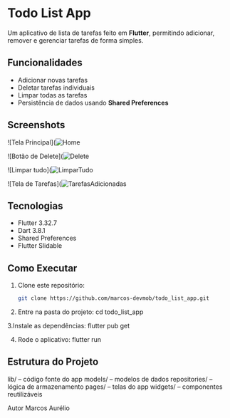 # Todo List App

Um aplicativo de lista de tarefas feito em **Flutter**, permitindo adicionar, remover e gerenciar tarefas de forma simples.

## Funcionalidades

- Adicionar novas tarefas
- Deletar tarefas individuais
- Limpar todas as tarefas
- Persistência de dados usando **Shared Preferences**

## Screenshots

![Tela Principal](![Home](https://github.com/user-attachments/assets/d7dea54f-874d-45f0-9d53-be268faf1c43)

![Botão de Delete](![Delete](https://github.com/user-attachments/assets/62652873-29f9-4000-bb6e-8e8abcd97ea0)

![Limpar tudo](![LimparTudo](https://github.com/user-attachments/assets/7c14864b-4216-4aea-a351-08c62a38a547)

![Tela de Tarefas](![TarefasAdicionadas](https://github.com/user-attachments/assets/af8e4549-9549-46c7-a01b-f2b6ee7a3d5a)



## Tecnologias

- Flutter 3.32.7
- Dart 3.8.1
- Shared Preferences
- Flutter Slidable

## Como Executar

1. Clone este repositório:
   ```bash
   git clone https://github.com/marcos-devmob/todo_list_app.git
2. Entre na pasta do projeto:
   cd todo_list_app

3.Instale as dependências:
  flutter pub get
  
4. Rode o aplicativo:
  flutter run


## Estrutura do Projeto

lib/ – código fonte do app
models/ – modelos de dados
repositories/ – lógica de armazenamento
pages/ – telas do app
widgets/ – componentes reutilizáveis

Autor
Marcos Aurélio

